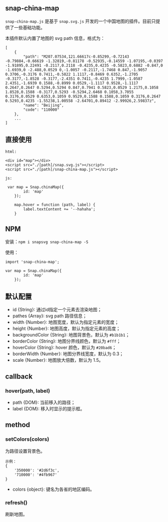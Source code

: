 ## snap-china-map

 `snap-china-map.js` 是基于 `snap.svg.js` 开发的一个中国地图的插件。目前只提供了一些基础功能。
 
 本插件默认内置了地图的 svg path 信息，格式为：
 
    [
        {
            "path": "M207.07534,121.66617c-0.85299,-0.72143 -0.79884,-0.66619 -1.32819,-0.81178 -0.52935,-0.14559 -1.07195,-0.0397 -1.91895,0.22491 -0.2117,0.2118 -0.4235,0.4235 -0.5823,0.6882 -0.847,0 -1.6939,0 -2.488,0.0529 0,-1.0057 -0.2117,-1.7468 0.847,-1.9057 0.3706,-0.3176 0.7411,-0.5822 1.1117,-0.8469 0.6352,-1.2705 -0.3177,-1.8528 -0.3177,-2.4351 0.7411,-0.4235 1.7999,-1.0587 2.4351,-1.6939 0.1588,-0.8999 0.0529,-1.1117 0.9528,-1.1117 0.2647,0.2647 0.5294,0.5294 0.847,0.7941 0.5823,0.0529 1.2175,0.1058 1.8528,0.1588 -0.3177,0.5293 -0.5294,2.6468 0.1058,3.7055 0.3176,0.0529 0.6353,0.1059 0.9529,0.1588 0.1588,0.1059 0.3176,0.2647 0.5293,0.4235 -1.55238,1.00558 -2.64701,0.89412 -2.99926,2.59837z",
            "name": "Beijing",
            "code": "110000"
        },
        ...
    ]
    
## 直接使用
    
    html:
    
    <div id="map"></div>
    <script src="./[path]/snap.svg.js"></script>
    <script src="./[path]/snap-china-map.js"></script>
    
    js:
    
     var map = Snap.chinaMap({
            id: 'map'
        });

        map.hover = function (path, label) {
            label.textContent += '--hahaha';
        }

## NPM

安装：`npm i snapsvg snap-china-map -S`

使用：

    import 'snap-china-map';

    var map = Snap.chinaMap({
            id: 'map'
        });
    
## 默认配置

- id {String}: 通过id指定一个元素去渲染地图；
- pathes {Array}: svg path 路径信息；
- width {Number}: 地图宽度，默认为指定元素的宽度；
- height {Number}: 地图高度，默认为指定元素的高度；
- backgroundColor {String}: 地图背景色，默认为 `#b1b1b1`；
- borderColor {String}: 地图分界线颜色，默认为 `#fff`；
- hoverColor {String}: hover 颜色，默认为 `#20bad6`；
- borderWidth {Number}: 地图分界线宽度，默认为 0.3；
- scale {Number}: 地图放大倍数，默认为 1.5。
 
## callback

### hover(path, label)

- path {DOM}: 当前移入的路径；
- label {DOM}: 移入时显示的提示框。

## method

### setColors(colors)

为路径设置背景色。

    示例：
    {
        '350000': '#2d6f3c',
        '710000': '#4fb967'
    }

- colors {object}: 键名为各省的地区编码。

### refresh()

刷新地图。

